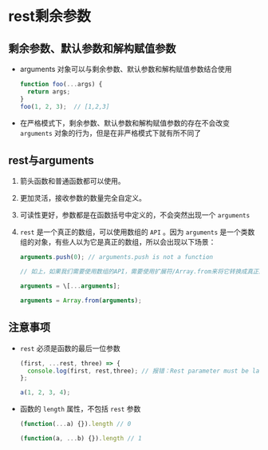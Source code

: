 # rest剩余参数

## 剩余参数、默认参数和解构赋值参数

  - arguments 对象可以与剩余参数、默认参数和解构赋值参数结合使用

    ```javascript
    function foo(...args) {
      return args;
    }
    foo(1, 2, 3);  // [1,2,3]
    ```

  - 在严格模式下，剩余参数、默认参数和解构赋值参数的存在不会改变 `arguments` 对象的行为，但是在非严格模式下就有所不同了

## rest与arguments

  1.  箭头函数和普通函数都可以使用。

  2.  更加灵活，接收参数的数量完全自定义。

  3.  可读性更好，参数都是在函数括号中定义的，不会突然出现一个 `arguments`

  4.  `rest` 是一个真正的数组，可以使用数组的 `API` 。因为 `arguments` 是一个类数组的对象，有些人以为它是真正的数组，所以会出现以下场景：

      ```javascript
      arguments.push(0); // arguments.push is not a function

      // 如上，如果我们需要使用数组的API，需要使用扩展符/Array.from来将它转换成真正的数组:

      arguments = \[...arguments];

      arguments = Array.from(arguments);
      ```

## 注意事项

  - `rest` 必须是函数的最后一位参数

    ```javascript
    (first, ...rest, three) => {
      console.log(first, rest,three); // 报错：Rest parameter must be last formal parameter
    };

    a(1, 2, 3, 4);
    ```

  - 函数的 `length` 属性，不包括 `rest` 参数

    ```javascript
    (function(...a) {}).length // 0

    (function(a, ...b) {}).length // 1
    ```
